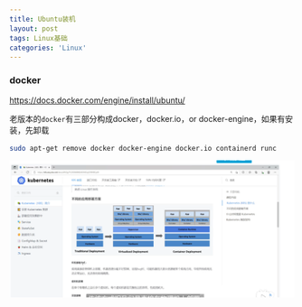 ```yaml
---
title: Ubuntu装机
layout: post
tags: Linux基础
categories: 'Linux'
---
```


### docker 

https://docs.docker.com/engine/install/ubuntu/

老版本的`docker`有三部分构成docker，docker.io，or docker-engine，如果有安装，先卸载

```sh
sudo apt-get remove docker docker-engine docker.io containerd runc
```

![image-20220214091811996](./images/image-20220214091811996.png)

